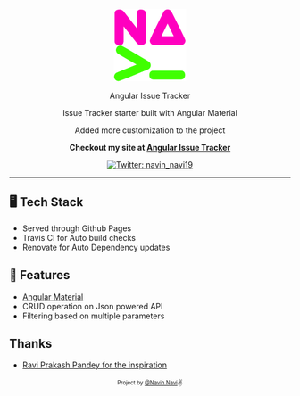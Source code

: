 <p align="center">
  <a href="https://navin-navi.github.io">
    <img alt="Navin | Logo" src="https://raw.githubusercontent.com/navin-navi/navin-navi.github.io/dev/static/logo.png" width="130" />
  </a>
</p>

<p align="center">
  Angular Issue Tracker
</p>

<p align="center">
  Issue Tracker starter built with Angular Material
</p>

<p align="center">
  Added more customization to the project
</p>

<p align="center">
  <strong>
  Checkout my site at <a href="https://navin-navi.github.io/angular-issue-tracker/">Angular Issue Tracker</a>
  </strong>
</p>

<p align="center">
  <a href="https://twitter.com/navin_navi19">
    <img alt="Twitter: navin_navi19" src="https://img.shields.io/twitter/follow/navin_navi19.svg?style=social" target="_blank" />
  </a>
</p>

---

## 🖥 Tech Stack

- Served through Github Pages
- Travis CI for Auto build checks
- Renovate for Auto Dependency updates

## 🚀 Features

- [Angular Material](https://material.angular.io/)
- CRUD operation on Json powered API
- Filtering based on multiple parameters

## Thanks

- [Ravi Prakash Pandey for the inspiration](https://github.com/rvpandey99/Angular-IssueTracker)

<div align="center">

<sub><sup>Project by <a href="https://github.com/navin-navi"> @Navin Navi</a></sup></sub><small>✌</small>

</div>
